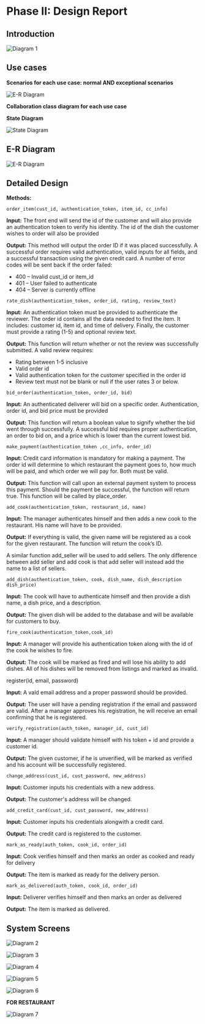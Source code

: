 # Phase II: Design Report 

## Introduction

![Diagram 1](img/image001.png)

## Use cases

**Scenarios for each use case: normal AND exceptional scenarios**

![E-R Diagram](img/image008.png)

**Collaboration class diagram for each use case**



**State Diagram**

![State Diagram](img/state_diagram.png)

## E-R Diagram

![E-R Diagram](img/image009.jpg)

## Detailed Design

**Methods:**

`order_item(cust_id, authentication_token, item_id, cc_info)`

**Input:** The front end will send the id of the customer and will also provide an authentication token to verify his identity. The id of the dish the customer wishes to order will also be provided

**Output:** This method will output the order ID if it was placed successfully. A successful order requires valid authentication, valid inputs for all fields, and a successful transaction using the given credit card. A number of error codes will be sent back if the order failed:

 * 400 – Invalid cust_id or item_id
 * 401 – User failed to authenticate
 * 404 – Server is currently offline

`rate_dish(authentication_token, order_id, rating, review_text)`

**Input:** An authentication token must be provided to authenticate the reviewer. The order id contains all the data needed to find the item. It includes: customer id, item id, and time of delivery. Finally, the customer must provide a rating (1-5) and optional review text.

**Output:** This function will return whether or not the review was successfully submitted. A valid review requires: 


* Rating between 1-5 inclusive
* Valid order id
* Valid authentication token for the customer specified in the order id
* Review text must not be blank or null if the user rates 3 or below.


`bid_order(authentication_token, order_id, bid)`

**Input:** An authenticated deliverer will bid on a specific order. Authentication, order id, and bid price must be provided

**Output:** This function will return a boolean value to signify whether the bid went through successfully. A successful bid requires proper authentication, an order to bid on, and a price which is lower than the current lowest bid. 

`make_payment(authentication_token ,cc_info, order_id)`

**Input:** Credit card information is mandatory for making a payment. The order id will determine to which restaurant the payment goes to, how much will be paid, and which order we will pay for. Both must be valid.

**Output:** This function will call upon an external payment system to process this payment. Should the payment be successful, the function will return true. This function will be called by place_order.

`add_cook(authentication_token, restaurant_id, name)`

**Input:** The manager authenticates himself and then adds a new cook to the restaurant. His name will have to be provided.

**Output:** If everything is valid, the given name will be registered as a cook for the given restaurant. The function will return the cook’s ID.

A similar function add_seller will be used to add sellers. The only difference between add seller and add cook is that add seller will instead add the name to a list of sellers.

`add_dish(authentication_token, cook, dish_name, dish_description dish_price)`

**Input:** The cook will have to authenticate himself and then provide a dish name, a dish price, and a description.

**Output:** The given dish will be added to the database and will be available for customers to buy.

`fire_cook(authentication_token,cook_id)`

**Input:** A manager will provide his authentication token along with the id of the cook he wishes to fire.

**Output:** The cook will be marked as fired and will lose his ability to add dishes. All of his dishes will be removed from listings and marked as invalid.

register(id, email, password)

**Input:**  A vald email address and a proper password should be provided. 

**Output:** The user will have a pending registration if the email and password are valid. After a manager approves his registration, he will receive an email confirming that he is registered.

`verify_registration(auth_token, manager_id, cust_id)`

**Input:**  A manager should validate himself with his token + id and provide a customer id.

**Output:** The given customer, if he is unverified, will be marked as verified and his account will be successfully registered.

`change_address(cust_id, cust_password, new_address)`

**Input:**  Customer inputs his credentials with a new address.

**Output:** The customer's address will be changed.

`add_credit_card(cust_id, cust_password, new_address)`

**Input:**  Customer inputs his credentials  alongwith a  credit card.

**Output:** The credit card is registered to the customer.

`mark_as_ready(auth_token, cook_id, order_id)`

**Input:**  Cook verifies himself and then marks an order as cooked and ready for delivery

**Output:** The item is marked as ready for the delivery person.

`mark_as_delivered(auth_token, cook_id, order_id)`

**Input:**  Deliverer verifies himself and then marks an order as delivered

**Output:** The item is marked as delivered.

## System Screens

![Diagram 2](img/image002.png)

![Diagram 3](img/image003.png)

![Diagram 4](img/image004.png)

![Diagram 5](img/image005.png)

![Diagram 6](img/image006.png)

**FOR RESTAURANT**

![Diagram 7](img/image007.png)
